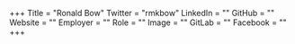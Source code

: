 +++
Title = "Ronald Bow"
Twitter = "rmkbow"
LinkedIn = ""
GitHub = ""
Website = ""
Employer = ""
Role = ""
Image = ""
GitLab = ""
Facebook = ""
+++

